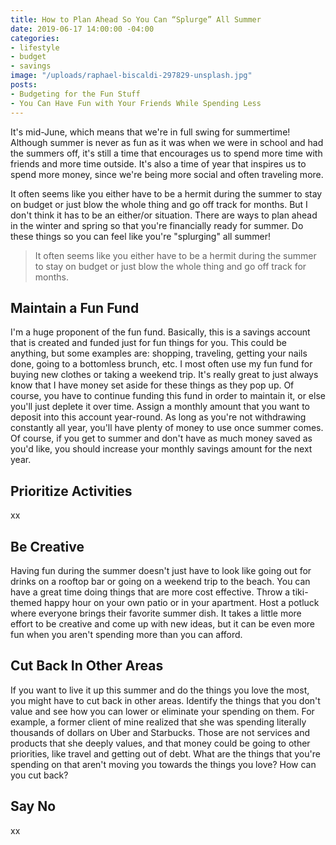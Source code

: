 ```yaml
---
title: How to Plan Ahead So You Can “Splurge” All Summer
date: 2019-06-17 14:00:00 -04:00
categories:
- lifestyle
- budget
- savings
image: "/uploads/raphael-biscaldi-297829-unsplash.jpg"
posts:
- Budgeting for the Fun Stuff
- You Can Have Fun with Your Friends While Spending Less
---
```


It's mid-June, which means that we're in full swing for summertime! Although summer is never as fun as it was when we were in school and had the summers off, it's still a time that encourages us to spend more time with friends and more time outside. It's also a time of year that inspires us to spend more money, since we're being more social and often traveling more.

It often seems like you either have to be a hermit during the summer to stay on budget or just blow the whole thing and go off track for months. But I don't think it has to be an either/or situation. There are ways to plan ahead in the winter and spring so that you're financially ready for summer. Do these things so you can feel like you're "splurging" all summer!

> It often seems like you either have to be a hermit during the summer to stay on budget or just blow the whole thing and go off track for months.

## Maintain a Fun Fund

I'm a huge proponent of the fun fund. Basically, this is a savings account that is created and funded just for fun things for you. This could be anything, but some examples are: shopping, traveling, getting your nails done, going to a bottomless brunch, etc. I most often use my fun fund for buying new clothes or taking a weekend trip. It's really great to just always know that I have money set aside for these things as they pop up. Of course, you have to continue funding this fund in order to maintain it, or else you'll just deplete it over time. Assign a monthly amount that you want to deposit into this account year-round. As long as you're not withdrawing constantly all year, you'll have plenty of money to use once summer comes. Of course, if you get to summer and don't have as much money saved as you'd like, you should increase your monthly savings amount for the next year.

## Prioritize Activities

xx

## Be Creative

Having fun during the summer doesn't just have to look like going out for drinks on a rooftop bar or going on a weekend trip to the beach. You can have a great time doing things that are more cost effective. Throw a tiki-themed happy hour on your own patio or in your apartment. Host a potluck where everyone brings their favorite summer dish. It takes a little more effort to be creative and come up with new ideas, but it can be even more fun when you aren't spending more than you can afford. 

## Cut Back In Other Areas

If you want to live it up this summer and do the things you love the most, you might have to cut back in other areas. Identify the things that you don't value and see how you can lower or eliminate your spending on them. For example, a former client of mine realized that she was spending literally thousands of dollars on Uber and Starbucks. Those are not services and products that she deeply values, and that money could be going to other priorities, like travel and getting out of debt. What are the things that you're spending on that aren't moving you towards the things you love? How can you cut back?

## Say No

xx